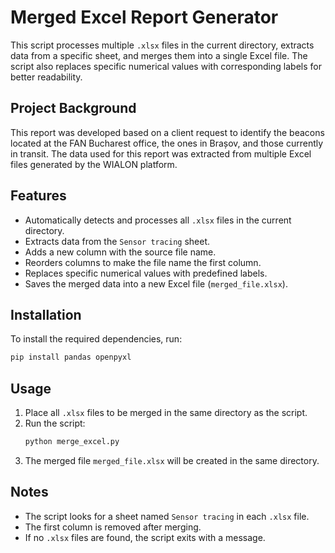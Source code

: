 # Merged Excel Report Generator

This script processes multiple `.xlsx` files in the current directory, extracts data from a specific sheet, and merges them into a single Excel file. The script also replaces specific numerical values with corresponding labels for better readability.

## Project Background
This report was developed based on a client request to identify the beacons located at the FAN Bucharest office, the ones in Brașov, and those currently in transit.
The data used for this report was extracted from multiple Excel files generated by the WIALON platform.

## Features
- Automatically detects and processes all `.xlsx` files in the current directory.
- Extracts data from the `Sensor tracing` sheet.
- Adds a new column with the source file name.
- Reorders columns to make the file name the first column.
- Replaces specific numerical values with predefined labels.
- Saves the merged data into a new Excel file (`merged_file.xlsx`).

## Installation
To install the required dependencies, run:
```sh
pip install pandas openpyxl
```

## Usage
1. Place all `.xlsx` files to be merged in the same directory as the script.
2. Run the script:
   ```sh
   python merge_excel.py
   ```
3. The merged file `merged_file.xlsx` will be created in the same directory.

## Notes
- The script looks for a sheet named `Sensor tracing` in each `.xlsx` file.
- The first column is removed after merging.
- If no `.xlsx` files are found, the script exits with a message.
